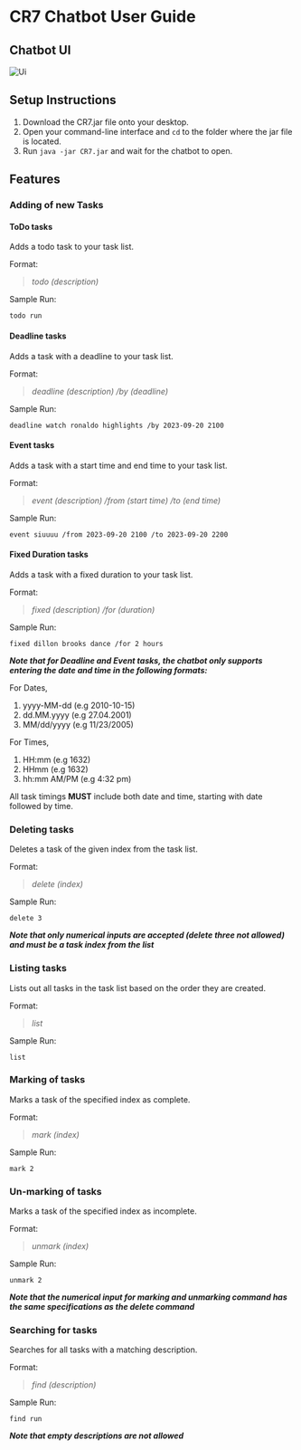 # CR7 Chatbot User Guide

## Chatbot UI

![Ui](https://github.com/kohkaijie/ip/assets/122248866/a1015f25-d0c1-4197-98a8-50a5e072ea48)


## Setup Instructions
1. Download the CR7.jar file onto your desktop.
2. Open your command-line interface and `cd` to the folder where the jar file is located.
3. Run `java -jar CR7.jar` and wait for the chatbot to open.

## Features 

### Adding of new Tasks

#### ToDo tasks
Adds a todo task to your task list.

Format:
> _todo (description)_

Sample Run:
```
todo run
```

#### Deadline tasks
Adds a task with a deadline to your task list. 

Format:
> _deadline (description) /by (deadline)_

Sample Run:
```
deadline watch ronaldo highlights /by 2023-09-20 2100
```

#### Event tasks
Adds a task with a start time and end time to your task list.

Format:
> _event (description) /from (start time) /to (end time)_

Sample Run:
```
event siuuuu /from 2023-09-20 2100 /to 2023-09-20 2200
```

#### Fixed Duration tasks
Adds a task with a fixed duration to your task list.  

Format:
> _fixed (description) /for (duration)_

Sample Run:
```
fixed dillon brooks dance /for 2 hours
```
***Note that for Deadline and Event tasks, the chatbot only supports entering the date and time in the following formats:***

   For Dates, 
   1. yyyy-MM-dd (e.g 2010-10-15)
   2. dd.MM.yyyy (e.g 27.04.2001)
   3. MM/dd/yyyy (e.g 11/23/2005)

   For Times,
   1. HH:mm (e.g 1632)
   2. HHmm (e.g 1632)
   3. hh:mm AM/PM (e.g 4:32 pm)
      
All task timings **MUST** include both date and time, starting with date followed by time.

### Deleting tasks

Deletes a task of the given index from the task list.

Format:
> _delete (index)_

Sample Run:
```
delete 3
```
***Note that only numerical inputs are accepted (_delete three_ not allowed) and must be a task index from the list***

### Listing tasks

Lists out all tasks in the task list based on the order they are created.

Format:
> _list_

Sample Run:
```
list
```

### Marking of tasks 

Marks a task of the specified index as complete.

Format:
> _mark (index)_

Sample Run:
```
mark 2
```

### Un-marking of tasks

Marks a task of the specified index as incomplete.

Format:
> _unmark (index)_

Sample Run:
```
unmark 2
```
***Note that the numerical input for marking and unmarking command has the same specifications as the delete command***

### Searching for tasks

Searches for all tasks with a matching description.

Format:
> _find (description)_

Sample Run:
```
find run
```
***Note that empty descriptions are not allowed***


